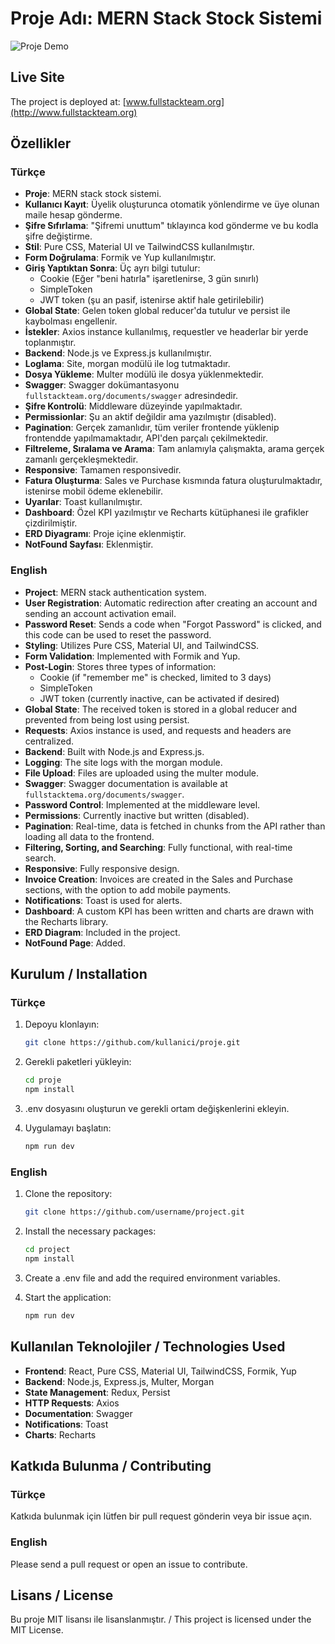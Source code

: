 # Proje Adı: MERN Stack Stock Sistemi

![Proje Demo](./demo.gif)


## Live Site

The project is deployed at: [www.fullstackteam.org](http://www.fullstackteam.org)

## Özellikler

### Türkçe
- **Proje**: MERN stack stock sistemi.
- **Kullanıcı Kayıt**: Üyelik oluşturunca otomatik yönlendirme ve üye olunan maile hesap gönderme.
- **Şifre Sıfırlama**: "Şifremi unuttum" tıklayınca kod gönderme ve bu kodla şifre değiştirme.
- **Stil**: Pure CSS, Material UI ve TailwindCSS kullanılmıştır.
- **Form Doğrulama**: Formik ve Yup kullanılmıştır.
- **Giriş Yaptıktan Sonra**: Üç ayrı bilgi tutulur:
  - Cookie (Eğer "beni hatırla" işaretlenirse, 3 gün sınırlı)
  - SimpleToken
  - JWT token (şu an pasif, istenirse aktif hale getirilebilir)
- **Global State**: Gelen token global reducer'da tutulur ve persist ile kaybolması engellenir.
- **İstekler**: Axios instance kullanılmış, requestler ve headerlar bir yerde toplanmıştır.
- **Backend**: Node.js ve Express.js kullanılmıştır.
- **Loglama**: Site, morgan modülü ile log tutmaktadır.
- **Dosya Yükleme**: Multer modülü ile dosya yüklenmektedir.
- **Swagger**: Swagger dokümantasyonu `fullstackteam.org/documents/swagger` adresindedir.
- **Şifre Kontrolü**: Middleware düzeyinde yapılmaktadır.
- **Permissionlar**: Şu an aktif değildir ama yazılmıştır (disabled).
- **Pagination**: Gerçek zamanlıdır, tüm veriler frontende yüklenip frontendde yapılmamaktadır, API'den parçalı çekilmektedir.
- **Filtreleme, Sıralama ve Arama**: Tam anlamıyla çalışmakta, arama gerçek zamanlı gerçekleşmektedir.
- **Responsive**: Tamamen responsivedir.
- **Fatura Oluşturma**: Sales ve Purchase kısmında fatura oluşturulmaktadır, istenirse mobil ödeme eklenebilir.
- **Uyarılar**: Toast kullanılmıştır.
- **Dashboard**: Özel KPI yazılmıştır ve Recharts kütüphanesi ile grafikler çizdirilmiştir.
- **ERD Diyagramı**: Proje içine eklenmiştir.
- **NotFound Sayfası**: Eklenmiştir.

### English
- **Project**: MERN stack authentication system.
- **User Registration**: Automatic redirection after creating an account and sending an account activation email.
- **Password Reset**: Sends a code when "Forgot Password" is clicked, and this code can be used to reset the password.
- **Styling**: Utilizes Pure CSS, Material UI, and TailwindCSS.
- **Form Validation**: Implemented with Formik and Yup.
- **Post-Login**: Stores three types of information:
  - Cookie (if "remember me" is checked, limited to 3 days)
  - SimpleToken
  - JWT token (currently inactive, can be activated if desired)
- **Global State**: The received token is stored in a global reducer and prevented from being lost using persist.
- **Requests**: Axios instance is used, and requests and headers are centralized.
- **Backend**: Built with Node.js and Express.js.
- **Logging**: The site logs with the morgan module.
- **File Upload**: Files are uploaded using the multer module.
- **Swagger**: Swagger documentation is available at `fullstacktema.org/documents/swagger`.
- **Password Control**: Implemented at the middleware level.
- **Permissions**: Currently inactive but written (disabled).
- **Pagination**: Real-time, data is fetched in chunks from the API rather than loading all data to the frontend.
- **Filtering, Sorting, and Searching**: Fully functional, with real-time search.
- **Responsive**: Fully responsive design.
- **Invoice Creation**: Invoices are created in the Sales and Purchase sections, with the option to add mobile payments.
- **Notifications**: Toast is used for alerts.
- **Dashboard**: A custom KPI has been written and charts are drawn with the Recharts library.
- **ERD Diagram**: Included in the project.
- **NotFound Page**: Added.




## Kurulum / Installation

### Türkçe
1. Depoyu klonlayın:
    ```bash
    git clone https://github.com/kullanici/proje.git
    ```
2. Gerekli paketleri yükleyin:
    ```bash
    cd proje
    npm install
    ```
3. .env dosyasını oluşturun ve gerekli ortam değişkenlerini ekleyin.

4. Uygulamayı başlatın:
    ```bash
    npm run dev
    ```

### English
1. Clone the repository:
    ```bash
    git clone https://github.com/username/project.git
    ```
2. Install the necessary packages:
    ```bash
    cd project
    npm install
    ```
3. Create a .env file and add the required environment variables.

4. Start the application:
    ```bash
    npm run dev
    ```

## Kullanılan Teknolojiler / Technologies Used

- **Frontend**: React, Pure CSS, Material UI, TailwindCSS, Formik, Yup
- **Backend**: Node.js, Express.js, Multer, Morgan
- **State Management**: Redux, Persist
- **HTTP Requests**: Axios
- **Documentation**: Swagger
- **Notifications**: Toast
- **Charts**: Recharts

## Katkıda Bulunma / Contributing

### Türkçe
Katkıda bulunmak için lütfen bir pull request gönderin veya bir issue açın.

### English
Please send a pull request or open an issue to contribute.

## Lisans / License

Bu proje MIT lisansı ile lisanslanmıştır. / This project is licensed under the MIT License.
